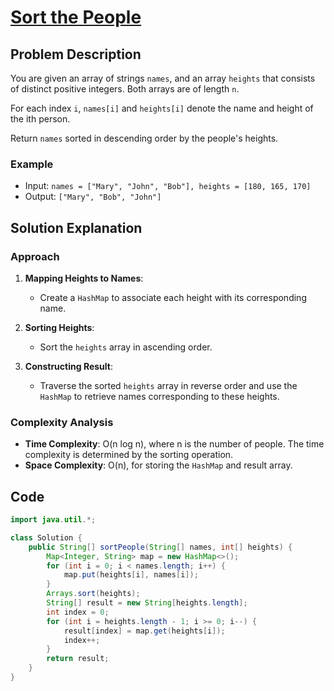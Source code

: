 # [Sort the People](https://leetcode.com/problems/sort-the-people/description/?envType=daily-question&envId=2024-07-22)

## Problem Description
You are given an array of strings `names`, and an array `heights` that consists of distinct positive integers. Both arrays are of length `n`.

For each index `i`, `names[i]` and `heights[i]` denote the name and height of the ith person.

Return `names` sorted in descending order by the people's heights.

### Example
- Input: `names = ["Mary", "John", "Bob"], heights = [180, 165, 170]`
- Output: `["Mary", "Bob", "John"]`

## Solution Explanation

### Approach
1. **Mapping Heights to Names**:
   - Create a `HashMap` to associate each height with its corresponding name.

2. **Sorting Heights**:
   - Sort the `heights` array in ascending order.

3. **Constructing Result**:
   - Traverse the sorted `heights` array in reverse order and use the `HashMap` to retrieve names corresponding to these heights.

### Complexity Analysis
- **Time Complexity**: O(n log n), where n is the number of people. The time complexity is determined by the sorting operation.
- **Space Complexity**: O(n), for storing the `HashMap` and result array.

## Code
```java
import java.util.*;

class Solution {
    public String[] sortPeople(String[] names, int[] heights) {
        Map<Integer, String> map = new HashMap<>();
        for (int i = 0; i < names.length; i++) {
            map.put(heights[i], names[i]);
        }
        Arrays.sort(heights);
        String[] result = new String[heights.length];
        int index = 0;
        for (int i = heights.length - 1; i >= 0; i--) {
            result[index] = map.get(heights[i]);
            index++;
        }
        return result;
    }
}
